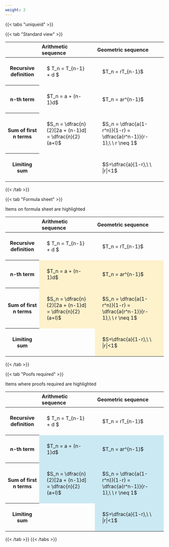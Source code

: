 ```yaml
---
weight: 2
---
```


{{< tabs "uniqueid" >}}

{{< tab "Standard view" >}}

<style type="text/css">
#T_1bfa3 th.col_heading {
  text-align: left;
  font-size: 1em;
}
#T_1bfa3 td {
  text-align: left;
  font-size: 1em;
  padding: 1.5em;
}
</style>
<table id="T_1bfa3">
  <thead>
    <tr>
      <th class="blank level0" >&nbsp;</th>
      <th id="T_1bfa3_level0_col0" class="col_heading level0 col0" >Arithmetic sequence</th>
      <th id="T_1bfa3_level0_col1" class="col_heading level0 col1" >Geometric sequence</th>
    </tr>
  </thead>
  <tbody>
    <tr>
      <th id="T_1bfa3_level0_row0" class="row_heading level0 row0" >Recursive definition</th>
      <td id="T_1bfa3_row0_col0" class="data row0 col0" >$ T_n = T_{n-1} + d $</td>
      <td id="T_1bfa3_row0_col1" class="data row0 col1" >$T_n = rT_{n-1}$</td>
    </tr>
    <tr>
      <th id="T_1bfa3_level0_row1" class="row_heading level0 row1" >n-th term</th>
      <td id="T_1bfa3_row1_col0" class="data row1 col0" >$T_n = a + (n-1)d$</td>
      <td id="T_1bfa3_row1_col1" class="data row1 col1" >$T_n = ar^{n-1}$</td>
    </tr>
    <tr>
      <th id="T_1bfa3_level0_row2" class="row_heading level0 row2" >Sum of first n terms</th>
      <td id="T_1bfa3_row2_col0" class="data row2 col0" >$S_n = \dfrac{n}{2}[2a + (n-1)d] = \dfrac{n}{2}(a+l)$</td>
      <td id="T_1bfa3_row2_col1" class="data row2 col1" >$S_n = \dfrac{a(1-r^n)}{1-r} = \dfrac{a(r^n-1)}{r-1},\ \  r \neq 1$</td>
    </tr>
    <tr>
      <th id="T_1bfa3_level0_row3" class="row_heading level0 row3" >Limiting sum</th>
      <td id="T_1bfa3_row3_col0" class="data row3 col0" ></td>
      <td id="T_1bfa3_row3_col1" class="data row3 col1" >$S=\dfrac{a}{1-r},\ \ |r|<1$</td>
    </tr>
  </tbody>
</table>
{{< /tab >}}

{{< tab "Formula sheet" >}}

Items on formula sheet are highlighted 
<br>
<style type="text/css">
#T_155c6 th.col_heading {
  text-align: left;
  font-size: 1em;
}
#T_155c6 td {
  text-align: left;
  font-size: 1em;
  padding: 1.5em;
}
#T_155c6_row1_col0, #T_155c6_row1_col1, #T_155c6_row2_col0, #T_155c6_row2_col1, #T_155c6_row3_col1 {
  background-color: rgba(255,194,10, 0.2);
}
</style>
<table id="T_155c6">
  <thead>
    <tr>
      <th class="blank level0" >&nbsp;</th>
      <th id="T_155c6_level0_col0" class="col_heading level0 col0" >Arithmetic sequence</th>
      <th id="T_155c6_level0_col1" class="col_heading level0 col1" >Geometric sequence</th>
    </tr>
  </thead>
  <tbody>
    <tr>
      <th id="T_155c6_level0_row0" class="row_heading level0 row0" >Recursive definition</th>
      <td id="T_155c6_row0_col0" class="data row0 col0" >$ T_n = T_{n-1} + d $</td>
      <td id="T_155c6_row0_col1" class="data row0 col1" >$T_n = rT_{n-1}$</td>
    </tr>
    <tr>
      <th id="T_155c6_level0_row1" class="row_heading level0 row1" >n-th term</th>
      <td id="T_155c6_row1_col0" class="data row1 col0" >$T_n = a + (n-1)d$</td>
      <td id="T_155c6_row1_col1" class="data row1 col1" >$T_n = ar^{n-1}$</td>
    </tr>
    <tr>
      <th id="T_155c6_level0_row2" class="row_heading level0 row2" >Sum of first n terms</th>
      <td id="T_155c6_row2_col0" class="data row2 col0" >$S_n = \dfrac{n}{2}[2a + (n-1)d] = \dfrac{n}{2}(a+l)$</td>
      <td id="T_155c6_row2_col1" class="data row2 col1" >$S_n = \dfrac{a(1-r^n)}{1-r} = \dfrac{a(r^n-1)}{r-1},\ \  r \neq 1$</td>
    </tr>
    <tr>
      <th id="T_155c6_level0_row3" class="row_heading level0 row3" >Limiting sum</th>
      <td id="T_155c6_row3_col0" class="data row3 col0" ></td>
      <td id="T_155c6_row3_col1" class="data row3 col1" >$S=\dfrac{a}{1-r},\ \ |r|<1$</td>
    </tr>
  </tbody>
</table>
{{< /tab >}}

{{< tab "Poofs required" >}}

Items where proofs required are highlighted 
<br>
<style type="text/css">
#T_70c98 th.col_heading {
  text-align: left;
  font-size: 1em;
}
#T_70c98 td {
  text-align: left;
  font-size: 1em;
  padding: 1.5em;
}
#T_70c98_row1_col0, #T_70c98_row1_col1, #T_70c98_row2_col0, #T_70c98_row2_col1, #T_70c98_row3_col1 {
  background-color: rgba(0,150,200, 0.2);
}
</style>
<table id="T_70c98">
  <thead>
    <tr>
      <th class="blank level0" >&nbsp;</th>
      <th id="T_70c98_level0_col0" class="col_heading level0 col0" >Arithmetic sequence</th>
      <th id="T_70c98_level0_col1" class="col_heading level0 col1" >Geometric sequence</th>
    </tr>
  </thead>
  <tbody>
    <tr>
      <th id="T_70c98_level0_row0" class="row_heading level0 row0" >Recursive definition</th>
      <td id="T_70c98_row0_col0" class="data row0 col0" >$ T_n = T_{n-1} + d $</td>
      <td id="T_70c98_row0_col1" class="data row0 col1" >$T_n = rT_{n-1}$</td>
    </tr>
    <tr>
      <th id="T_70c98_level0_row1" class="row_heading level0 row1" >n-th term</th>
      <td id="T_70c98_row1_col0" class="data row1 col0" >$T_n = a + (n-1)d$</td>
      <td id="T_70c98_row1_col1" class="data row1 col1" >$T_n = ar^{n-1}$</td>
    </tr>
    <tr>
      <th id="T_70c98_level0_row2" class="row_heading level0 row2" >Sum of first n terms</th>
      <td id="T_70c98_row2_col0" class="data row2 col0" >$S_n = \dfrac{n}{2}[2a + (n-1)d] = \dfrac{n}{2}(a+l)$</td>
      <td id="T_70c98_row2_col1" class="data row2 col1" >$S_n = \dfrac{a(1-r^n)}{1-r} = \dfrac{a(r^n-1)}{r-1},\ \  r \neq 1$</td>
    </tr>
    <tr>
      <th id="T_70c98_level0_row3" class="row_heading level0 row3" >Limiting sum</th>
      <td id="T_70c98_row3_col0" class="data row3 col0" ></td>
      <td id="T_70c98_row3_col1" class="data row3 col1" >$S=\dfrac{a}{1-r},\ \ |r|<1$</td>
    </tr>
  </tbody>
</table>
{{< /tab >}}
{{< /tabs >}}